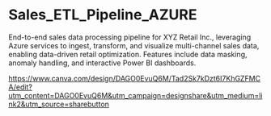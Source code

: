 # Sales_ETL_Pipeline_AZURE
End-to-end sales data processing pipeline for XYZ Retail Inc., leveraging Azure services to ingest, transform, and visualize multi-channel sales data, enabling data-driven retail optimization. Features include data masking, anomaly handling, and interactive Power BI dashboards.


https://www.canva.com/design/DAGO0EvuQ6M/Tad2Sk7kDzt6I7KhGZFMCA/edit?utm_content=DAGO0EvuQ6M&utm_campaign=designshare&utm_medium=link2&utm_source=sharebutton
